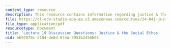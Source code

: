 ```yaml
---
content_type: resource
description: This resource contains information regarding justice & the social ethos.
file: https://ol-ocw-studio-app-qa.s3.amazonaws.com/courses/24-04j-justice-spring-2012/eb97878c2184de8d874a3953b2456b05_MIT24_04JS12_disc19.pdf
file_type: application/pdf
resourcetype: Document
title: 'Lecture 19 Discussion Questions: Justice & the Social Ethos'
uid: eb97878c-2184-de8d-874a-3953b2456b05
---
```

